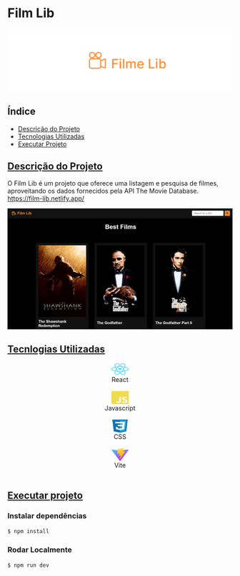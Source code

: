 # Film Lib

![FilmLib](./public/capa.png)

## Índice

- [Descrição do Projeto](#descrição-do-projeto)
- [Tecnologias Utilizadas](#tecnologias-utilizadas)
- [Executar Projeto](#executar-projeto)

## [Descrição do Projeto](#descrição-do-projeto)

O Film Lib é um projeto que oferece uma listagem e pesquisa de filmes, aproveitando os dados fornecidos pela API The Movie Database.<br>
<https://film-lib.netlify.app/>

![FilmLib](./public/print.png)

## [Tecnlogias Utilizadas](#tecnologias-utilizadas)

<div style="display: flex; flex-direction: column; align-items: center;">
<img align="center" height="30" width="40" src="https://raw.githubusercontent.com/devicons/devicon/master/icons/react/react-original.svg">
React
</div>
<br>

<div style="display: flex; flex-direction: column; align-items: center;">
<img align="center" height="30" width="40" src="https://raw.githubusercontent.com/devicons/devicon/master/icons/javascript/javascript-plain.svg">
Javascript
</div>
<br>

<div style="display: flex; flex-direction: column; align-items: center;">
<img align="center" height="30" width="40" src="https://raw.githubusercontent.com/devicons/devicon/master/icons/css3/css3-original.svg">
CSS
</div>
<br>

<div style="display: flex; flex-direction: column; align-items: center;">
<img align="center" height="30" width="40" src="https://raw.githubusercontent.com/devicons/devicon/master/icons/vitejs/vitejs-original.svg">
Vite
</div>
<br>

## [Executar projeto](#executar-projeto)

### Instalar dependências

```bash
$ npm install
```

### Rodar Localmente

```bash
$ npm run dev
```
